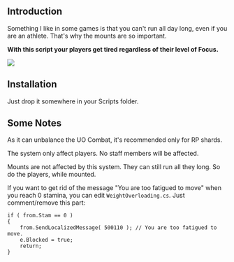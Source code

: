 ## Introduction ##

Something I like in some games is that you can't run all day long, even if you are an athlete. That's why the mounts are so important.

**With this script your players get tired regardless of their level of Focus.**

![](http://i.imgur.com/MLma4xf.png)

## Installation ##

Just drop it somewhere in your Scripts folder.

## Some Notes ##

As it can unbalance the UO Combat, it's recommended only for RP shards.

The system only affect players. No staff members will be affected.

Mounts are not affected by this system. They can still run all they long. So do the players, while mounted.

If you want to get rid of the message "You are too fatigued to move" when you reach 0 stamina, you can edit `WeightOverloading.cs`. Just comment/remove this part:

	if ( from.Stam == 0 )
	{
	    from.SendLocalizedMessage( 500110 ); // You are too fatigued to move.
	    e.Blocked = true;
	    return;
	}
  